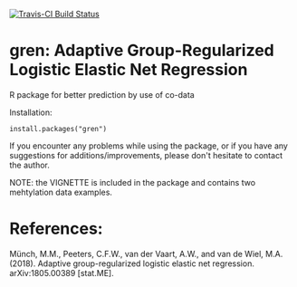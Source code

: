 [![Travis-CI Build Status](https://travis-ci.org/magnusmunch/gren.svg)](https://travis-ci.org/magnusmunch/gren)

# gren: Adaptive Group-Regularized Logistic Elastic Net Regression
R package for better prediction by use of co-data

Installation:

<code>install.packages("gren")</code>

If you encounter any problems while using the package, or if you have any suggestions for additions/improvements, please don't hesitate to contact the author.

NOTE: the VIGNETTE is included in the package and contains two mehtylation data examples.

# References:

Münch, M.M., Peeters, C.F.W., van der Vaart, A.W., and van de Wiel, M.A. (2018). Adaptive group-regularized logistic elastic net regression. arXiv:1805.00389 [stat.ME].